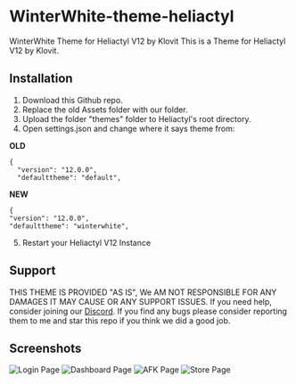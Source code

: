 # WinterWhite-theme-heliactyl
WinterWhite Theme for Heliactyl V12 by Klovit
This is a Theme for Heliactyl V12 by Klovit.
## Installation
1. Download this Github repo.
2. Replace the old Assets folder with our folder.
3. Upload the folder "themes" folder to Heliactyl's root directory.
4. Open settings.json and change where it says theme from:
   
**OLD**
```
{
  "version": "12.0.0",
  "defaulttheme": "default",
  ```
  **NEW**
  ```
  {
  "version": "12.0.0",
  "defaulttheme": "winterwhite",
  ```
5. Restart your Heliactyl V12 Instance
## Support

THIS THEME IS PROVIDED "AS IS", We AM NOT RESPONSIBLE FOR ANY DAMAGES IT MAY CAUSE OR ANY SUPPORT ISSUES. If you need help, consider joining our [Discord](https://discord.gg/j9wykNPhPu).
If you find any bugs please consider reporting them to me and star this repo if you think we did a good job.

## Screenshots
![Login Page](https://media.discordapp.net/attachments/1139968289909506218/1161999682919211109/image.png)
![Dashboard Page](https://media.discordapp.net/attachments/882856619975790682/1162654278029156392/image.png)
![AFK Page](https://media.discordapp.net/attachments/882856619975790682/1162660789841309738/image.png)
![Store Page](https://media.discordapp.net/attachments/882856619975790682/1162660286965223494/image.png)
